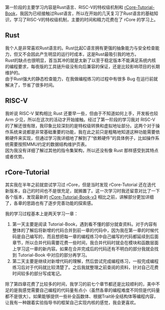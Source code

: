 第一阶段的主要学习内容是Rust语言、RISC-V的特权级机制和 [rCore-Tutorial-Book](https://github.com/rcore-os/rCore-Tutorial-Book-v3)，我因为已经接触过Rust语言，所以在开始的几天复习了Rust语言的基础知识，学习了RISC-V的特权级机制，主要的时间和精力花费在了 rCore 的学习上。

## Rust

我个人是非常喜欢Rust语言的。Rust比起C语言拥有更强的抽象能力与安全检查能力，但又不会因此产生明显的运行时成本，这是Rust最吸引我的地方。  
Rust的缺点也很明显，首当其冲的就是太新了以至于稳定版本不能满足系统内核的编程要求，每夜版的工具链升级没有向后兼容的保证，还是比较影响项目的长期维护的。  
由于Rust强大的静态检查能力，在我做编程练习的过程中有很多 Bug 在运行前就解决了，节省了很多时间。

## RISC-V

我听说 RISC-V 架构相比 Rust 还要早一些，但由于不知道如何上手，开发板也较 Arm 少见，所以在这次的活动才开始接触。经过了第一阶段的学习我对 RISC-V 的了解还很有限，我印象比较深刻的是特权级转换和虚拟地址部分。这两个对于操作系统来说都是非常基础重要的功能，我在此之前只是粗略地知道这种功能需要依赖硬件来实现，但通过学习我详细地了解到了“依赖硬件”的具体例子，比如操作系统需要按照MMU约定的数据结构维护页表。  
因为我没有详细了解过其他的指令集架构，所以还没有像 Rust 那样感受到其特点或者优势。

## rCore-Tutorial

其实我在半年之前就尝试学习过 rCore，但是当时发现 rCore-Tutorial 还在迭代新版本，自己的时间也不是很充足，就搁置了。这一次学习时我还留意对比了一下各个版本，发现最新的 [rCore-Tutorial-Book-v3](https://github.com/rcore-os/rCore-Tutorial-Book-v3) 相比之前，讲解部分更加详细了，各章的思路也有了逐步完善功能的探索感。  

我的学习过程基本上是两天学习一章：
1. 第一天主要是阅读 Tutorial-Book，遇到看不懂的部分就查资料。对于内容有整体的了解后将新增的代码合并到前一章的代码中，因为我在第一章的时候代码是自己编写的，而且想把每一章的编程练习中自己编写的代码都延续到后面章节，所以合并代码需要花费一些时间，我合并代码时就会在模块和函数层面上学习这一章的新内容。如果在合并完成后的代码还有不明白的部分我就会找到 Tutorial-Book 中对应的部分再学习。
2. 第二天主要是继续对新增代码的理解，然后尝试完成编程练习，一般完成编程练习后对于代码就比较清楚了。之后我就整理之前查阅的资料，针对自己花费时间较多的部分写成笔记。

除了第四章花费了比较多的时间，我学习的前七个章节都还是比较顺利的，美中不足的是我感觉需要自己编程的代码量有点小（虽然各章的编程难度不同但是代码量都不是很大）。如果能够提供一些补全函数体、根据Trait补全结构体等编程内容，让我有一种跟着实验指导书的框架自己实现内核的感觉，我会更喜欢。